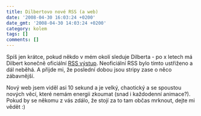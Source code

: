 ```yaml
---
title: Dilbertovo nové RSS (a web)
date: '2008-04-30 16:03:24 +0200'
date_gmt: '2008-04-30 14:03:24 +0200'
category: kolem
tags: []
comments: []
---
```

<p>Spíš jen krátce, pokud někdo v mém okolí sleduje Dilberta - po x letech má Dilbert konečně oficiální <a href="https://feeds.feedburner.com/DilbertDailyStrip?format=xml">RSS výstup</a>. Neoficiální RSS bylo tímto ustřiženo a dál neběhá. A přijde mi, že poslední dobou jsou stripy zase o něco zábavnější.</p>
<p>Nový web jsem viděl asi 10 sekund a je velký, chaotický a se spoustou nových věcí, které nemám energii zkoumat (snad i každodenní animace?). Pokud by se někomu z vás zdálo, že stojí za to tam občas mrknout, dejte mi vědět :)</p>
